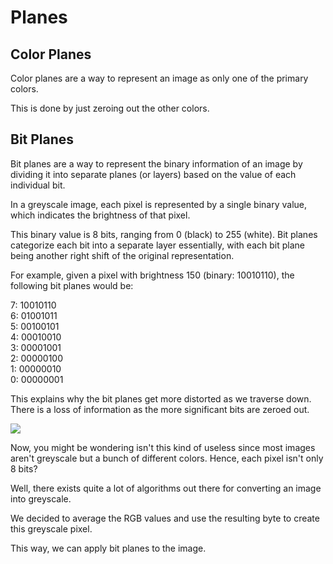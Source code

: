 # Planes

## Color Planes

Color planes are a way to represent an image as only one of the primary colors. 

This is done by just zeroing out the other colors.

## Bit Planes

Bit planes are a way to represent the binary information of an image by dividing it into separate planes (or layers) based on the value of each individual bit.

In a greyscale image, each pixel is represented by a single binary value, which indicates the brightness of that pixel. 

This binary value is 8 bits, ranging from 0 (black) to 255 (white). Bit planes categorize each bit into a separate layer essentially, with each bit plane being another right shift of the original representation. 

For example, given a pixel with brightness 150 (binary: 10010110), the following bit planes would be:

7: 10010110  
6: 01001011  
5: 00100101  
4: 00010010  
3: 00001001  
2: 00000100  
1: 00000010  
0: 00000001  

This explains why the bit planes get more distorted as we traverse down. There is a loss of information as the more significant bits are zeroed out.

![](https://editor.analyticsvidhya.com/uploads/61607page%2015.gif)

Now, you might be wondering isn't this kind of useless since most images aren't greyscale but a bunch of different colors. Hence, each pixel isn't only 8 bits? 

Well, there exists quite a lot of algorithms out there for converting an image into greyscale. 

We decided to average the RGB values and use the resulting byte to create this greyscale pixel. 

This way, we can apply bit planes to the image.

